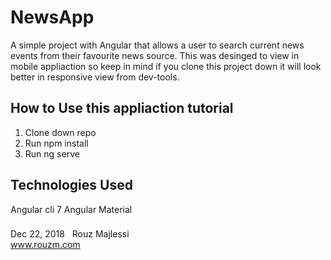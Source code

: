 # NewsApp
A simple project with Angular that allows a user to search current news events from their favourite news source. This was desinged to view in mobile appliaction so keep in mind if you clone this project down it will look better in responsive view from dev-tools. 

## How to Use this appliaction tutorial
1. Clone down repo
2. Run npm install
3. Run ng serve

## Technologies Used
Angular cli 7
Angular Material

###
Dec 22, 2018 &nbsp; Rouz Majlessi
<br/>
www.rouzm.com
